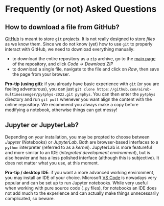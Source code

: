 # Frequently (or not) Asked Questions


## How to download a file from GitHub?

[GitHub](github.com) is meant to store `git` *projects*. It is not really designed to store *files* as we know them. Since we do not know (yet) how to use `git` to properly interact with GitHub, we need to download everything manually:
- to download the entire repository as a `zip` archive, go to the [main page](https://github.com/airub-multimessenger/py4phys-2022) of the repository, and click *Code* -> *Download ZIP*
- to download a single file, navigate to the file and click on *Raw*, then save the page from your browser.

**Pro-tip (using git)**: if you already have basic experience with `git` (or you are feeling adventurous), you can just `git clone https://github.com/airub-multimessenger/py4phys-2022.git py4phys`. You can then enter the `py4phys` directory and run `git pull` whenever you want align the content with the online repository. We recommend you always make a copy before modifying a notebook, otherwise things can get messy!

## Jupyter or JupyterLab?

Depending on your installation, you may be propted to choose between *Jupyter* (Notebooks) or *JupyterLab*. Both are browser-based interfaces to a `python` interpreter (referred to as a *kernel*). JupyterLab is more featureful and more similar to an IDE (*integrated development environment*), but is also heavier and has a less polished interface (although this is subjective). It does not matter what you use, at this moment.

**Pro-tip / desktop IDE**: if you want a more advanced working environment, you may install an IDE of your choice. Microsoft [VS Code](https://code.visualstudio.com/) is nowadays very popular and can be set up to run Jupyter notebooks. While very useful when working with pure source code (`.py` files), for notebooks an IDE does not add much to the experience and can actually make things unnecessarily complicated, so beware.